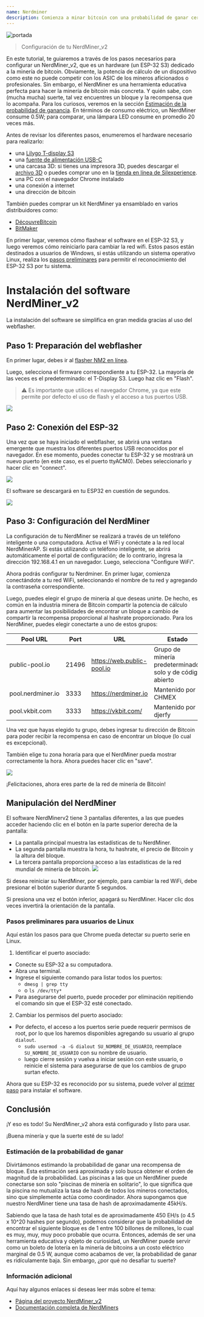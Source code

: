 ```yaml
---
name: Nerdminer
description: Comienza a minar bitcoin con una probabilidad de ganar cercana a 0
---
```


![portada](assets/cover.webp)

> Configuración de tu NerdMiner_v2

En este tutorial, te guiaremos a través de los pasos necesarios para configurar un NerdMiner_v2, que es un hardware (un ESP-32 S3) dedicado a la minería de bitcoin.
Obviamente, la potencia de cálculo de un dispositivo como este no puede competir con los ASIC de los mineros aficionados o profesionales. Sin embargo, el NerdMiner es una herramienta educativa perfecta para hacer la minería de bitcoin más concreta. Y quién sabe, con (mucha mucha) suerte, tal vez encuentres un bloque y la recompensa que lo acompaña. Para los curiosos, veremos en la sección [Estimación de la probabilidad de ganancia](#estimacion-de-la-probabilidad-de-ganancia). En términos de consumo eléctrico, un NerdMiner consume 0.5W; para comparar, una lámpara LED consume en promedio 20 veces más.

Antes de revisar los diferentes pasos, enumeremos el hardware necesario para realizarlo:

- una [Lilygo T-display S3](https://lilygo.cc/products/t-display-s3)
- una [fuente de alimentación USB-C](https://amzn.eu/d/gIOot90)
- una carcasa 3D: si tienes una impresora 3D, puedes descargar el [archivo 3D](https://www.printables.com/model/501547-nerdminer-v2-click-case-w-buttons) o puedes comprar uno en la [tienda en línea de Silexperience](https://silexperience.company.site/NerdMiner_V2-p544379757).
- una PC con el navegador Chrome instalado
- una conexión a internet
- una dirección de bitcoin

También puedes comprar un kit NerdMiner ya ensamblado en varios distribuidores como:

- [DécouvreBitcoin](https://shop.decouvrebitcoin.com/products/nerd-miner?_pos=1&_psq=nerd&_ss=e&_v=1.0)
- [BitMaker](https://bitronics.store/shop/)

En primer lugar, veremos cómo flashear el software en el ESP-32 S3, y luego veremos cómo reiniciarlo para cambiar la red wifi. Estos pasos están destinados a usuarios de Windows, si estás utilizando un sistema operativo Linux, realiza los [pasos preliminares](#pasos-preliminares-para-usuarios-de-linux) para permitir el reconocimiento del ESP-32 S3 por tu sistema.

# Instalación del software NerdMiner_v2

La instalación del software se simplifica en gran medida gracias al uso del webflasher.

## Paso 1: Preparación del webflasher

En primer lugar, debes ir al [flasher NM2 en línea](https://bitmaker-hub.github.io/diyflasher/).

Luego, selecciona el firmware correspondiente a tu ESP-32. La mayoría de las veces es el predeterminado: el T-Display S3. Luego haz clic en "Flash".

> ⚠️ Es importante que utilices el navegador Chrome, ya que este permite por defecto el uso de flash y el acceso a tus puertos USB.

![](assets/webflasher.webp)

## Paso 2: Conexión del ESP-32

Una vez que se haya iniciado el webflasher, se abrirá una ventana emergente que muestra los diferentes puertos USB reconocidos por el navegador.
En ese momento, puedes conectar tu ESP-32 y se mostrará un nuevo puerto (en este caso, es el puerto ttyACM0). Debes seleccionarlo y hacer clic en "connect".

![](assets/flasher-port-serial.webp)

El software se descargará en tu ESP32 en cuestión de segundos.

![](assets/NM2-sucessfully-installed.webp)

## Paso 3: Configuración del NerdMiner

La configuración de tu NerdMiner se realizará a través de un teléfono inteligente o una computadora.
Activa el WiFi y conéctate a la red local NerdMinerAP. Si estás utilizando un teléfono inteligente, se abrirá automáticamente el portal de configuración; de lo contrario, ingresa la dirección 192.168.4.1 en un navegador.
Luego, selecciona "Configure WiFi".

Ahora podrás configurar tu Nerdminer.
En primer lugar, comienza conectándote a tu red WiFi, seleccionando el nombre de tu red y agregando la contraseña correspondiente.

Luego, puedes elegir el grupo de minería al que deseas unirte. De hecho, es común en la industria minera de Bitcoin compartir la potencia de cálculo para aumentar las posibilidades de encontrar un bloque a cambio de compartir la recompensa proporcional al hashrate proporcionado.
Para los NerdMiner, puedes elegir conectarte a uno de estos grupos:

| Pool URL          | Port  | URL                        | Estado                                                    |
| ----------------- | ----- | -------------------------- | --------------------------------------------------------- |
| public-pool.io    | 21496 | https://web.public-pool.io | Grupo de minería predeterminado, solo y de código abierto |
| pool.nerdminer.io | 3333  | https://nerdminer.io       | Mantenido por CHMEX                                       |
| pool.vkbit.com    | 3333  | https://vkbit.com/         | Mantenido por djerfy                                      |

Una vez que hayas elegido tu grupo, debes ingresar tu dirección de Bitcoin para poder recibir la recompensa en caso de encontrar un bloque (lo cual es excepcional).

También elige tu zona horaria para que el NerdMiner pueda mostrar correctamente la hora. Ahora puedes hacer clic en "save".

![](assets/wifi-configuration.webp)

¡Felicitaciones, ahora eres parte de la red de minería de Bitcoin!

## Manipulación del NerdMiner

El software NerdMinerv2 tiene 3 pantallas diferentes, a las que puedes acceder haciendo clic en el botón en la parte superior derecha de la pantalla:

- La pantalla principal muestra las estadísticas de tu NerdMiner.
- La segunda pantalla muestra la hora, tu hashrate, el precio de Bitcoin y la altura del bloque.
- La tercera pantalla proporciona acceso a las estadísticas de la red mundial de minería de bitcoin.
  ![](assets/NM2-screens.webp)

Si desea reiniciar su NerdMiner, por ejemplo, para cambiar la red WiFi, debe presionar el botón superior durante 5 segundos.

Si presiona una vez el botón inferior, apagará su NerdMiner. Hacer clic dos veces invertirá la orientación de la pantalla.

### Pasos preliminares para usuarios de Linux

Aquí están los pasos para que Chrome pueda detectar su puerto serie en Linux.

1. Identificar el puerto asociado:

- Conecte su ESP-32 a su computadora.
- Abra una terminal.
- Ingrese el siguiente comando para listar todos los puertos:
  - `dmesg | grep tty`
  - o `ls /dev/tty*`
- Para asegurarse del puerto, puede proceder por eliminación repitiendo el comando sin que el ESP-32 esté conectado.

2. Cambiar los permisos del puerto asociado:

- Por defecto, el acceso a los puertos serie puede requerir permisos de root, por lo que los haremos disponibles agregando su usuario al grupo `dialout`.
  - `sudo usermod -a -G dialout SU_NOMBRE_DE_USUARIO`, reemplace `SU_NOMBRE_DE_USUARIO` con su nombre de usuario.
  - luego cierre sesión y vuelva a iniciar sesión con este usuario, o reinicie el sistema para asegurarse de que los cambios de grupo surtan efecto.

Ahora que su ESP-32 es reconocido por su sistema, puede volver al [primer paso](#etape-1-preparation-du-webflasher) para instalar el software.

## Conclusión

¡Y eso es todo! Su NerdMiner_v2 ahora está configurado y listo para usar.

¡Buena minería y que la suerte esté de su lado!

### Estimación de la probabilidad de ganar

Divirtámonos estimando la probabilidad de ganar una recompensa de bloque. Esta estimación será aproximada y solo busca obtener el orden de magnitud de la probabilidad.
Las piscinas a las que un NerdMiner puede conectarse son solo "piscinas de minería en solitario", lo que significa que la piscina no mutualiza la tasa de hash de todos los mineros conectados, sino que simplemente actúa como coordinador.
Ahora supongamos que nuestro NerdMiner tiene una tasa de hash de aproximadamente 45kH/s.

Sabiendo que la tasa de hash total es de aproximadamente 450 EH/s (o 4.5 x 10^20 hashes por segundo), podemos considerar que la probabilidad de encontrar el siguiente bloque es de 1 entre 100 billones de millones, lo cual es muy, muy, muy poco probable que ocurra. Entonces, además de ser una herramienta educativa y objeto de curiosidad, un NerdMiner puede servir como un boleto de lotería en la minería de bitcoins a un costo eléctrico marginal de 0.5 W, aunque como acabamos de ver, la probabilidad de ganar es ridículamente baja. Sin embargo, ¿por qué no desafiar tu suerte?

### Información adicional

Aquí hay algunos enlaces si deseas leer más sobre el tema:

- [Página del proyecto NerdMiner_v2](http://github.com/BitMaker-hub/NerdMiner_v2)
- [Documentación completa de NerdMiners](https://docs.bitwater.ch/nerd-miner-v2/)
